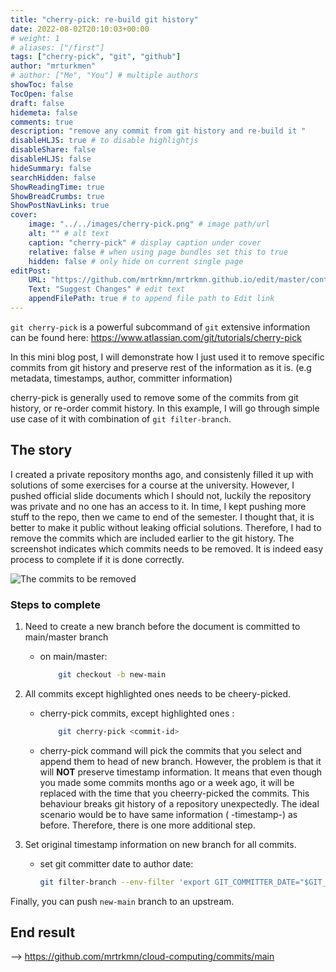 ```yaml
---
title: "cherry-pick: re-build git history"
date: 2022-08-02T20:10:03+00:00
# weight: 1
# aliases: ["/first"]
tags: ["cherry-pick", "git", "github"]
author: "mrturkmen"
# author: ["Me", "You"] # multiple authors
showToc: false
TocOpen: false
draft: false
hidemeta: false
comments: true
description: "remove any commit from git history and re-build it "
disableHLJS: true # to disable highlightjs
disableShare: false
disableHLJS: false
hideSummary: false
searchHidden: false
ShowReadingTime: true
ShowBreadCrumbs: true
ShowPostNavLinks: true
cover:
    image: "../../images/cherry-pick.png" # image path/url
    alt: "" # alt text
    caption: "cherry-pick" # display caption under cover
    relative: false # when using page bundles set this to true
    hidden: false # only hide on current single page
editPost:
    URL: "https://github.com/mrtrkmn/mrtrkmn.github.io/edit/master/content"
    Text: "Suggest Changes" # edit text
    appendFilePath: true # to append file path to Edit link
---
```




```git cherry-pick``` is a powerful subcommand of `git` extensive information can be found here: https://www.atlassian.com/git/tutorials/cherry-pick


In this mini blog post, I will demonstrate how I just used it to remove specific commits from git history and preserve rest of the information as it is. (e.g metadata, timestamps, author, committer information)

cherry-pick is generally used to remove some of the commits from git history, or re-order commit history. In this example, I will go through simple use case of it with combination of ```git filter-branch```. 

## The story

I created a private repository months ago, and consistenly filled it up with solutions of some exercises for a course at the university. However, I pushed official slide documents which I should not, luckily the repository was private and no one has an access to it. In time, I kept pushing more stuff to the repo, then we came to end of the semester. I thought that, it is better to make it public without leaking official solutions. Therefore, I had to remove the commits which are included earlier to the git history. 
The screenshot indicates which commits needs to be removed.  It is indeed easy process to complete if it is done correctly. 


![The commits to be removed](../../images/cherry-pick-case-study.png)


### Steps to complete

1. Need to create a new branch before the document is committed to main/master branch 
    - on main/master:  

        ```bash
            git checkout -b new-main
        ```

2. All commits except highlighted ones needs to be cheery-picked.

    - cherry-pick commits, except highlighted ones : 

        ```bash 
            git cherry-pick <commit-id>
        ```

    - cherry-pick command will pick the commits that you select and append them to head of new branch. However, the problem is that it will **NOT** preserve timestamp information. It means that even though you made some commits months ago or a week ago, it will be replaced with the time that you cheerry-picked the commits. This behaviour breaks git history of a repository unexpectedly. The ideal scenario would be to have same information ( -timestamp-) as before. Therefore, there is one more additional step. 

3. Set original timestamp information on new branch for all commits. 

    - set git committer date to author date:
    
        ```bash 
        git filter-branch --env-filter 'export GIT_COMMITTER_DATE="$GIT_AUTHOR_DATE"'
        ```

Finally, you can push `new-main` branch to an upstream. 


## End result

--> https://github.com/mrtrkmn/cloud-computing/commits/main 
